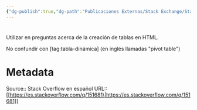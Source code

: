 ```yaml
---
{"dg-publish":true,"dg-path":"Publicaciones Externas/Stack Exchange/Stack Overflow en español/es.stackoverflow.com-151681.md","permalink":"/publicaciones-externas/stack-exchange/stack-overflow-en-espanol/es-stackoverflow-com-151681/","hide":true,"noteIcon":"default","created":"2024-04-03T12:49:10.506-06:00","updated":"2024-04-05T16:43:53.505-06:00"}
---
```


# 

Utilizar en preguntas acerca de la creación de tablas en HTML.

No confundir con [tag:tabla-dinámica] (en inglés llamadas "pivot table")

# Metadata
Source:: Stack Overflow en español
URL:: [[https://es.stackoverflow.com/q/151681\|https://es.stackoverflow.com/q/151681]]

